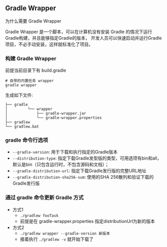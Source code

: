 ## Gradle Wrapper

为什么需要 Gradle Wrapper

Gradle Wrapper 是一个脚本，可以在计算机没有安装 Gradle 的情况下运行Gradle构建，并且能够指定Gradle的版本，
开发人员可以快速启动并运行Gradle项目，不必手动安装，这样就标准化了项目。

### 构建 Gradle Wrapper
前提当前目录下有 build.gradle
```shell
# 自带的内置任务 wrapper
gradle wrapper
```
生成如下文件:
```shell
├── gradle
│         └── wrapper
│             ├── gradle-wrapper.jar
│             └── gradle-wrapper.properties
├── gradlew
└── gradlew.bat

```

### gradle 命令行选项

- ``--gradle-version``: 用于下载和执行指定的Gradle版本
- ``--distribution-type``: 指定下载Gradle发型版的类型，可用选项有bin和all，默认是bin（只包含运行时，不包含源码和文档）；
- ``--gradle-distribution-url``: 指定下载Gradle发行版的完整URL地址
- ``--gradle-distribution-sha256-sum``: 使用的SHA 256散列和验证下载的Gradle发行版

### 通过 gradle 命令更新 Gradle 方式

- 方式1
  - ``./gradlew fooTask`` 
  - 前提是在 gradle-wrapper.properties 指定distributionUrl为新的版本
- 方式2
  - ``./gradlew wrapper --gradle-version 新版本``
  - 接着执行 ``./gradlew -v`` 就开始下载了